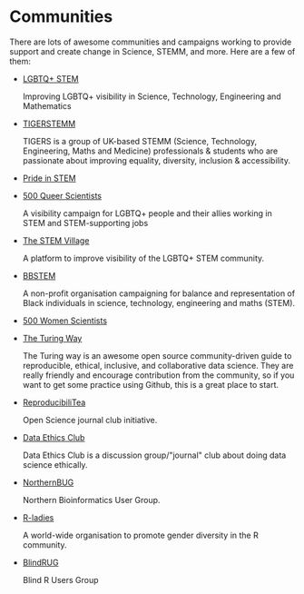 # Communities

There are lots of awesome communities and campaigns working to provide support and create change in Science, STEMM, and more.
Here are a few of them:

* [LGBTQ+ STEM](https://lgbtstem.wordpress.com/)

    Improving LGBTQ+ visibility in Science, Technology, Engineering and Mathematics

* [TIGERSTEMM](https://www.tigerinstemm.org/)

    TIGERS is a group of UK-based STEMM (Science, Technology, Engineering, Maths and Medicine) professionals & students who are passionate about improving equality, diversity, inclusion & accessibility.

* [Pride in STEM](https://prideinstem.org/lgbtstemday/)
* [500 Queer Scientists](https://500queerscientists.com/)

    A visibility campaign for LGBTQ+ people and their allies working in STEM and STEM-supporting jobs

* [The STEM Village](https://www.thestemvillage.com/)

    A platform to improve visibility of the LGBTQ+ STEM community.

* [BBSTEM](https://bbstem.co.uk/)

    A non-profit organisation campaigning for balance and representation of Black individuals in science, technology, engineering and maths (STEM).


* [500 Women Scientists](https://500womenscientists.org/)


* [The Turing Way](https://the-turing-way.netlify.app/welcome)

    The Turing way is an awesome open source community-driven guide to reproducible, ethical, inclusive, and collaborative data science.
    They are really friendly and encourage contribution from the community, so if you want to get some practice using Github, this is a great place to start.

* [ReproducibiliTea](https://reproducibilitea.org/)

    Open Science journal club initiative.

* [Data Ethics Club](https://github.com/very-good-science/data-ethics-club)

    Data Ethics Club is a discussion group/"journal" club about doing data science ethically.

* [NorthernBUG](https://northernbug.github.io/)

    Northern Bioinformatics User Group.

* [R-ladies](https://rladies.org/)

    A world-wide organisation to promote gender diversity in the R community.
    
* [BlindRUG](http://nfbnet.org/mailman/listinfo/blindrug_nfbnet.org)

    Blind R Users Group
